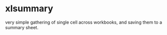 # xlsummary
very simple gathering of single cell across workbooks, and saving them to a summary sheet.
